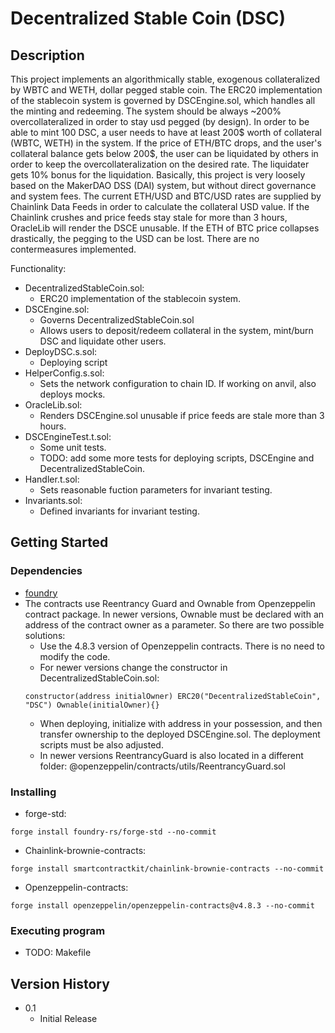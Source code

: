 # Decentralized Stable Coin (DSC)

## Description
This project implements an algorithmically stable, exogenous collateralized by WBTC and WETH, dollar pegged stable coin. The ERC20 implementation of the stablecoin system is governed by DSCEngine.sol, which handles all the minting and redeeming. 
The system should be always ~200% overcollateralized in order to stay usd pegged (by design). In order to be able to mint 100 DSC, a user needs to have at least 200$ worth of collateral (WBTC, WETH) in the system. If the price of ETH/BTC drops, and the user's collateral balance gets below 200$, the user can be liquidated by others in order to keep the overcollateralization on the desired rate. The liquidater gets 10% bonus for the liquidation. Basically, this project is very loosely based on the MakerDAO DSS (DAI) system, but without direct governance and system fees. 
The current ETH/USD and BTC/USD rates are supplied by Chainlink Data Feeds in order to calculate the collateral USD value. If the Chainlink crushes and price feeds stay stale for more than 3 hours, OracleLib will render the DSCE unusable. 
If the ETH of BTC price collapses drastically, the pegging to the USD can be lost. There are no contermeasures implemented.  

Functionality: 
* DecentralizedStableCoin.sol:
    * ERC20 implementation of the stablecoin system.
* DSCEngine.sol:
    * Governs DecentralizedStableCoin.sol
    * Allows users to deposit/redeem collateral in the system, mint/burn DSC and liquidate other users.
* DeployDSC.s.sol:
    * Deploying script
* HelperConfig.s.sol: 
    * Sets the network configuration to chain ID. If working on anvil, also deploys mocks.
* OracleLib.sol:
    * Renders DSCEngine.sol unusable if price feeds are stale more than 3 hours.
* DSCEngineTest.t.sol:
    * Some unit tests.
    * TODO: add some more tests for deploying scripts, DSCEngine and DecentralizedStableCoin.
* Handler.t.sol:
    * Sets reasonable fuction parameters for invariant testing.
* Invariants.sol:
    * Defined invariants for invariant testing.


## Getting Started

### Dependencies

* [foundry](https://github.com/foundry-rs) 
* The contracts use Reentrancy Guard and Ownable from Openzeppelin contract package. In newer versions, Ownable must be declared with an address of the contract owner as a parameter. So there are two possible solutions:
    * Use the 4.8.3 version of Openzeppelin contracts. There is no need to modify the code.
    * For newer versions change the constructor in DecentralizedStableCoin.sol:
    ```
    constructor(address initialOwner) ERC20("DecentralizedStableCoin", "DSC") Ownable(initialOwner){}
    ```
    * When deploying, initialize with address in your possession, and then transfer ownership to the deployed DSCEngine.sol. The deployment scripts must be also adjusted.
    * In newer versions ReentrancyGuard is also located in a different folder: @openzeppelin/contracts/utils/ReentrancyGuard.sol


### Installing

* forge-std:
```
forge install foundry-rs/forge-std --no-commit
```
* Chainlink-brownie-contracts:
```
forge install smartcontractkit/chainlink-brownie-contracts --no-commit
```
* Openzeppelin-contracts:
```
forge install openzeppelin/openzeppelin-contracts@v4.8.3 --no-commit
```

### Executing program

* TODO: Makefile

## Version History

* 0.1
    * Initial Release

